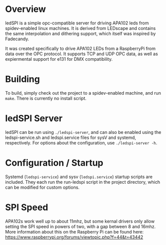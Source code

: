 Overview
========
ledSPI is a simple opc-compatible server for driving APA102 leds from spidev-enabled linux machines. 
It is derived from LEDscape and contains the same interpolation and dithering support, which itself was inspired by Fadecandy.

It was created specifically to drive APA102 LEDs from a RaspberryPi from data over the OPC protocol. It supports TCP and UDP OPC data, as well as expiermental support for e131 for DMX compatibility.


Building
=========================

To build, simply check out the project to a spidev-enabled machine, and run `make`. There is currently no install script.

ledSPI Server
=========================

ledSPI can be run using `./ledspi-server`, and can also be enabled using the ledspi-service.sh and ledspi.service files
for sysV and systemd, respectively. For options about the configuration, use `./ledspi-server -h`.

Configuration / Startup
=========================

Systemd (`ledspi-service`) and sysv (`ledspi.service`) startup scripts are included. They each run the run-ledspi script in the project directory, which
can be modified for custom options.

SPI Speed
=========================

APA102s work well up to about 11mhz, but some kernal drivers only allow setting the SPI speed in powers of two, with a gap between 8 and 16mhz. More information about this on the Raspberry Pi can be found here: https://www.raspberrypi.org/forums/viewtopic.php?f=44&t=43442
